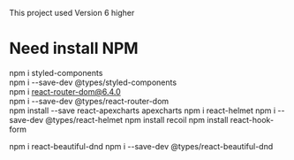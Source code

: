This project used Version 6 higher

# Need install NPM

npm i styled-components  
npm i --save-dev @types/styled-components  
npm i react-router-dom@6.4.0  
npm i --save-dev @types/react-router-dom  
npm install --save react-apexcharts apexcharts
npm i react-helmet
npm i --save-dev @types/react-helmet
npm install recoil
npm install react-hook-form

npm i react-beautiful-dnd
npm i --save-dev @types/react-beautiful-dnd
